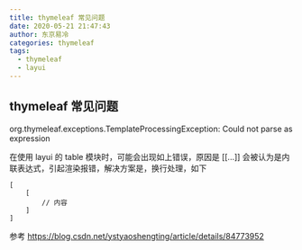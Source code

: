 ```yaml
---
title: thymeleaf 常见问题
date: 2020-05-21 21:47:43
author: 东京易冷
categories: thymeleaf
tags:
  - thymeleaf
  - layui
---
```


## thymeleaf 常见问题

org.thymeleaf.exceptions.TemplateProcessingException: Could not parse as expression

在使用 layui 的 table 模块时，可能会出现如上错误，原因是 [[...]] 会被认为是内联表达式，引起渲染报错，解决方案是，换行处理，如下

```
[
    [
        // 内容
    ]
]
```

参考 https://blog.csdn.net/ystyaoshengting/article/details/84773952